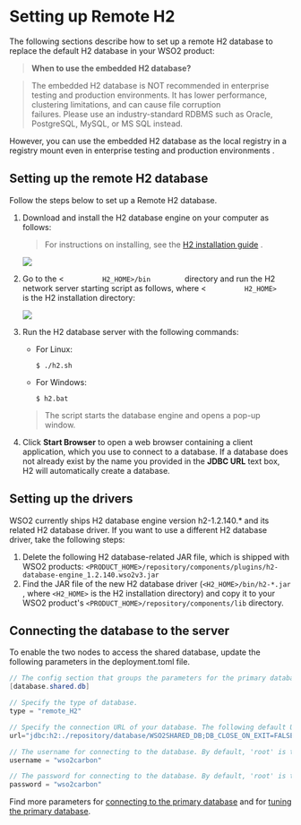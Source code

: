 # Setting up Remote H2

The following sections describe how to set up a remote H2 database to
replace the default H2 database in your WSO2 product:

> **When to use the embedded H2 database?**

> The embedded H2 database is NOT recommended in enterprise testing and
production environments. It has lower performance, clustering
limitations, and can cause file corruption failures. Please use an
industry-standard RDBMS such as Oracle, PostgreSQL, MySQL, or MS SQL
instead.

However, you can use the embedded H2 database as the local registry in a
registry mount even in enterprise testing and production environments .


## Setting up the remote H2 database

Follow the steps below to set up a Remote H2 database.

1.  Download and install the H2 database engine on your computer as
    follows:

     > For instructions on installing, see the [H2 installation guide](http://www.h2database.com/html/quickstart.html) .
    

    ![](attachments/53125507/53287411.png)

2.  Go to the \< `          H2_HOME>/bin         ` directory and run the
    H2 network server starting script as follows, where \<
    `          H2_HOME>         ` is the H2 installation directory:  

    ![](attachments/53125507/53287410.png)

3.  Run the H2 database server with the following commands:

    - For Linux:  

       `$ ./h2.sh`

    - For Windows:  

       `$ h2.bat`

     > The script starts the database engine and opens a pop-up window.
    

4.  Click **Start Browser** to open a web browser containing a client application, which you use to connect to a database. If a database
    does not already exist by the name you provided in the **JDBC URL** text box, H2 will automatically create a database.

## Setting up the drivers

WSO2 currently ships H2 database engine version h2-1.2.140.\* and its related H2 database driver. If you want to use a different H2 database driver, take the following steps:

1.  Delete the following H2 database-related JAR file, which is shipped
    with WSO2 products:
    `<PRODUCT_HOME>/repository/components/plugins/h2-database-engine_1.2.140.wso2v3.jar`
2.  Find the JAR file of the new H2 database driver (`<H2_HOME>/bin/h2-*.jar` , where `<H2_HOME>` is the H2 installation directory)
    and copy it to your WSO2 product's `<PRODUCT_HOME>/repository/components/lib`
    directory.

## Connecting the database to the server

To enable the two nodes to access the shared database, update the following parameters in the deployment.toml file.

``` Java
// The config section that groups the parameters for the primary database that will be shared by both product nodes in the cluster.
[database.shared.db]

// Specify the type of database.
type = "remote_H2"

// Specify the connection URL of your database. The following default URL connects to the H2 database that is shipped with the product.
url="jdbc:h2:./repository/database/WSO2SHARED_DB;DB_CLOSE_ON_EXIT=FALSE;LOCK_TIMEOUT=60000"

// The username for connecting to the database. By default, 'root' is the H2 username.
username = "wso2carbon"

// The password for connecting to the database. By default, 'root' is the H2 password.
password = "wso2carbon"

```

Find more parameters for [connecting to the primary database](../../../references/ei_config_catalog/#connecting-to-the-primary-data-store) and for 
[tuning the primary database](../../../references/ei_config_catalog/#tuning-the-primary-data-store-connection).